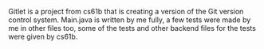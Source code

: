 Gitlet is a project from cs61b that is creating a version of the Git version control system. Main.java is written by me fully, a few tests were made by me in other files too, some of the tests and other backend files for the tests were given by cs61b. 

